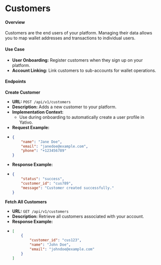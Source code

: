 # Customers

#### Overview

Customers are the end users of your platform. Managing their data allows you to map wallet addresses and transactions to individual users.

#### Use Case

* **User Onboarding:** Register customers when they sign up on your platform.
* **Account Linking:** Link customers to sub-accounts for wallet operations.

#### Endpoints

**Create Customer**

* **URL:** `POST /api/v1/customers`
* **Description:** Adds a new customer to your platform.
* **Implementation Context:**
  * Use during onboarding to automatically create a user profile in Yativo.
* **Request Example:**
* ```json
  {
      "name": "Jane Doe",
      "email": "janedoe@example.com",
      "phone": "+123456789"
  }
  ```
* **Response Example:**
* ```json
  {
      "status": "success",
      "customer_id": "cus789",
      "message": "Customer created successfully."
  }
  ```

**Fetch All Customers**

* **URL:** `GET /api/v1/customers`
* **Description:** Retrieve all customers associated with your account.
* **Response Example:**
* ```json
  [
      {
          "customer_id": "cus123",
          "name": "John Doe",
          "email": "johndoe@example.com"
      }
  ]
  ```
